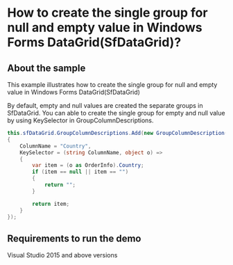 # How to create the single group for null and empty value in Windows Forms DataGrid(SfDataGrid)?

## About the sample

This example illustrates how to create the single group for null and empty value in Windows Forms DataGrid(SfDataGrid)

By default, empty and null values are created the separate groups in SfDataGrid. You can able to create the single group for empty and null value by using KeySelector in GroupColumnDescriptions.

```C#
this.sfDataGrid.GroupColumnDescriptions.Add(new GroupColumnDescription()
{
    ColumnName = "Country",
    KeySelector = (string ColumnName, object o) =>
    {
        var item = (o as OrderInfo).Country;
        if (item == null || item == "")
        {
            return "";
        }

        return item;
    }
});
```

## Requirements to run the demo
Visual Studio 2015 and above versions
